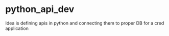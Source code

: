 # python_api_dev
Idea is defining apis in python and connecting them to proper DB for a cred application
